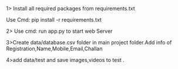 1> Install all required packages from requirements.txt
  
  Use Cmd: pip install -r requirements.txt

2> Use cmd: run app.py to start web Server

3>Create data/database.csv  folder in main project folder.Add info of Registration,Name,Mobile,Email,Challan

4>add data/test and save images,videos to test .



